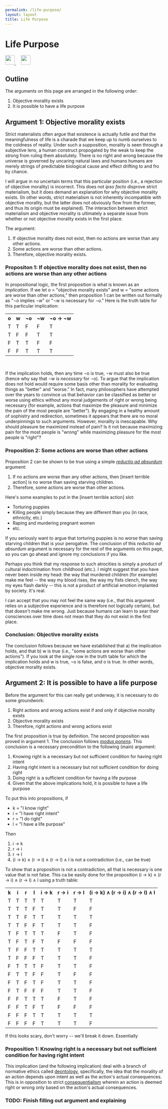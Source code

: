 ```yaml
---
permalink: /life-purpose/
layout: layout
title: Life Purpose
---
```


<div class="center">

   <h1>Life Purpose</h1>
   
   <a href="https://github.com/StevenTammen/steventammen.github.io/edit/master/pages/life-purpose.md" target="_blank">
     <img src="https://steventammen.github.io/assets/images/GitHub.png" height="30" width="30">
   </a> &nbsp; &nbsp;
   
   <a href="http://prose.io/#StevenTammen/steventammen.github.io/edit/master/pages/life-purpose.md" target="_blank">
     <img src="https://steventammen.github.io/assets/images/Prose.png" height="30" width="30">
   </a>
   
</div>

## Outline

The arguments on this page are arranged in the following order:

1. Objective morality exists
2. It is possible to have a life purpose

## Argument 1: Objective morality exists

Strict materialists often argue that existence is actually futile and that the meaningfulness of life is a charade that we keep up to numb ourselves to the coldness of reality. Under such a supposition, morality is seen through a subjective lens, a human construct propogated by the weak to keep the strong from ruling them absolutely. There is no right and wrong because the universe is governed by uncaring natural laws and humans humans are merely strings of predictable biological cause and effect drifting to and fro by chance.

I will argue in no uncertain terms that this particular position (i.e., a rejection of objective morality) is incorrect. This does not *ipso facto* disprove strict materialism, but it does demand an explanation for why objective morality exists. (In other words, strict materialism is not inherently incompatible with objective morality, but the latter does not obviously flow from the former, and thus its origin must be explained). The interaction between strict materialism and objective morality is ultimately a separate issue from whether or not objective morality exists in the first place.

The argument:

1. If objective morality does not exist, then no actions are worse than any other actions.
2. Some actions are worse than other actions.
3. Therefore, objective morality exists.

### Propositon 1: If objective morality does not exist, then no actions are worse than any other actions

In propositional logic, the first proposition is what is known as an *implication*. If we let o = "objective morality exists" and w = "some actions are worse than other actions," then proposition 1 can be written out formally as "¬o implies ¬w" or "¬w is necessary for ¬o." Here is the truth table for this particular implication:

<table>
  <tr>
    <th>o</th>
    <th>w</th>
    <th>¬o</th>
    <th>¬w</th>
    <th>¬o → ¬w</th>
  </tr>
  <tr>
    <td>T</td>
    <td>T</td>
    <td>F</td>
    <td>F</td>
    <td>T</td>
  </tr>
  <tr>
    <td>T</td>
    <td>F</td>
    <td>F</td>
    <td>T</td>
    <td>T</td>
  </tr>
  <tr>
    <td>F</td>
    <td>T</td>
    <td>T</td>
    <td>F</td>
    <td>F</td>
  </tr>
  <tr>
    <td>F</td>
    <td>F</td>
    <td>T</td>
    <td>T</td>
    <td>T</td>
  </tr>
</table>
<br/>

If the implication holds, then any time ¬o is true, ¬w must also be true (hence why say that ¬w is *necessary* for ¬o). To argue that the implication does not hold would require some basis other than morality for evaluating things as "better" and "worse." In fact, many philosophers have attempted over the years to convince us that behavior can be classified as better or worse using ethics without any moral judgements of right or wrong being necessary (for example, actions that maximize the pleasure and minimize the pain of the most people are "better"). By engaging in a healthy amount of sophistry and redirection, sometimes it appears that there are no moral underpinnings to such arguments. However, morality is inescapable. Why should pleasure be maximized instead of pain? Is it not because maximizing pain for the most people is "wrong" while maximizing pleasure for the most people is "right"?

### Proposition 2: Some actions are worse than other actions

Proposition 2 can be shown to be true using a simple [*reductio ad absurdum*](https://en.wikipedia.org/wiki/Reductio_ad_absurdum) argument:

1. If no actions are worse than any other actions, then [insert terrible action] is no worse than saving starving children.
2. Therefore, some actions are worse than other actions.

Here's some examples to put in the [insert terrible action] slot:

* Torturing puppies
* Killing people simply because they are different than you (in race, ethnicity, etc.)
* Raping and murdering pregnant women
* etc.

If you seriously want to argue that torturing puppies is no worse than saving starving children that is your perogative. The conclusion of this *reductio ad absurdum* argument is necessary for the rest of the arguments on this page, so you can go ahead and ignore my conclusions if you like.

Perhaps you think that my response to such atrocities is simply a product of cultural indoctrination from childhood (etc.). I might suggest that you have never been inside my head: the way that murdered children (for example) make me feel -- the way my blood rises, the way my fists clench, the way my eyes flash darkly -- this is not a product of artificial emotion implanted by society. It's real.

I can accept that you may not feel the same way (i.e., that this argument relies on a subjective experience and is therefore not logically certain), but that doesn't make me wrong. Just because humans can learn to sear their consciences over time does not mean that they do not exist in the first place.

### Conclusion: Objective morality exists

The conclusion follows because we have established that a) the implication holds, and that b) w is true (i.e., "some actions are worse than other actions"). If you look at the single row in the truth table for which the implication holds and w is true, ¬o is false, and o is true. In other words, objective morality exists.

## Argument 2: It is possible to have a life purpose

Before the argument for this can really get underway, it is necessary to do some groundwork:

1. Right actions and wrong actions exist if and only if objective morality exists
2. Objective morality exists
3. Therefore, right actions and wrong actions exist

The first proposition is true by definition. The second proposition was proved in argument 1. The conclusion follows [*modus ponens*](https://en.wikipedia.org/wiki/Modus_ponens). This conclusion is a necessary precondition to the following (main) argument:

1. Knowing right is a necessary but not sufficient condition for having right intent
2. Having right intent is a necessary but not sufficient condition for doing right
3. Doing right is a sufficient condition for having a life purpose
5. Given that the above implications hold, it is possible to have a life purpose

To put this into propositions, if

- k = "I know right"
- i = "I have right intent"
- r = "I do right"
- l = "I have a life purpose"

Then

1. i → k
2. r → i
3. r → l
5. (i → k) ∧ (r → i) ∧ (r → l) ∧ l is not a contradiction (i.e., can be true)

To show that a proposition is not a contradiction, all that is necessary is one value that is not false. This ca be easily done for the proposition (i → k) ∧ (r → i) ∧ (r → l) ∧ l using a truth table:

<table>
  <tr>
    <th>k</th>
    <th>i</th>
    <th>r</th>
    <th>l</th>
    <th>i → k</th>
    <th>r → i</th>
    <th>r → l</th>
    <th>(i → k) ∧ (r → i) ∧ (r → l) ∧ l</th>
  </tr>
  <tr>
    <td>T</td>
    <td>T</td>
    <td>T</td>
    <td>T</td>
    <td>T</td>
    <td>T</td>
    <td>T</td>
    <td>T</td>
  </tr>
  <tr>
    <td>T</td>
    <td>T</td>
    <td>T</td>
    <td>F</td>
    <td>T</td>
    <td>T</td>
    <td>F</td>
    <td>F</td>
  </tr>
  <tr>
    <td>T</td>
    <td>T</td>
    <td>F</td>
    <td>T</td>
    <td>T</td>
    <td>T</td>
    <td>T</td>
    <td>T</td>
  </tr>
  <tr>
    <td>T</td>
    <td>T</td>
    <td>F</td>
    <td>F</td>
    <td>T</td>
    <td>T</td>
    <td>T</td>
    <td>F</td>
  </tr>
  <tr>
    <td>T</td>
    <td>F</td>
    <td>T</td>
    <td>T</td>
    <td>T</td>
    <td>F</td>
    <td>T</td>
    <td>F</td>
  </tr>
  <tr>
    <td>T</td>
    <td>F</td>
    <td>T</td>
    <td>F</td>
    <td>T</td>
    <td>F</td>
    <td>F</td>
    <td>F</td>
  </tr>
  <tr>
    <td>T</td>
    <td>F</td>
    <td>F</td>
    <td>T</td>
    <td>T</td>
    <td>T</td>
    <td>T</td>
    <td>T</td>
  </tr>
  <tr>
    <td>T</td>
    <td>F</td>
    <td>F</td>
    <td>F</td>
    <td>T</td>
    <td>T</td>
    <td>T</td>
    <td>F</td>
  </tr>
  <tr>
    <td>F</td>
    <td>T</td>
    <td>T</td>
    <td>T</td>
    <td>F</td>
    <td>T</td>
    <td>T</td>
    <td>F</td>
  </tr>
  <tr>
    <td>F</td>
    <td>T</td>
    <td>T</td>
    <td>F</td>
    <td>F</td>
    <td>T</td>
    <td>F</td>
    <td>F</td>
  </tr>
  <tr>
    <td>F</td>
    <td>T</td>
    <td>F</td>
    <td>T</td>
    <td>F</td>
    <td>T</td>
    <td>T</td>
    <td>F</td>
  </tr>
  <tr>
    <td>F</td>
    <td>T</td>
    <td>F</td>
    <td>F</td>
    <td>F</td>
    <td>T</td>
    <td>T</td>
    <td>F</td>
  </tr>
  <tr>
    <td>F</td>
    <td>F</td>
    <td>T</td>
    <td>T</td>
    <td>T</td>
    <td>F</td>
    <td>T</td>
    <td>F</td>
  </tr>
  <tr>
    <td>F</td>
    <td>F</td>
    <td>T</td>
    <td>F</td>
    <td>T</td>
    <td>F</td>
    <td>F</td>
    <td>F</td>
  </tr>
   <tr>
    <td>F</td>
    <td>F</td>
    <td>F</td>
    <td>T</td>
    <td>T</td>
    <td>T</td>
    <td>T</td>
    <td>T</td>
   <tr>
    <td>F</td>
    <td>F</td>
    <td>F</td>
    <td>F</td>
    <td>T</td>
    <td>T</td>
    <td>T</td>
    <td>F</td>
  </tr>
</table>

If this looks scary, don't worry -- we'll break it down. Essentially

### Proposition 1: Knowing right is a necessary but not sufficient condition for having right intent

This implication (and the following implication) deal with a branch of normative ethics called [deontology](https://en.wikipedia.org/wiki/Deontological_ethics), specifically, the idea that the morality of an action depends upon intent as well as the action's actual consequences. This is in opposition to strict [consequentialism](https://en.wikipedia.org/wiki/Consequentialism) wherein an action is deemed right or wrong only based on the action's actual consequences.

### TODO: Finish filling out argument and explaining
